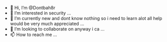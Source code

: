 - 👋 Hi, I’m @Dontbah8r
- 👀 I’m interested in security ...
- 🌱 I’m currently new and dont know nothing so i need to learn alot all help would be very much appreciated ...
- 💞️ I’m looking to collaborate on anyway i ca ...
- 📫 How to reach me ...

<!---
Dontbah8r/Dontbah8r is a ✨ special ✨ repository because its `README.md` (this file) appears on your GitHub profile.
You can click the Preview link to take a look at your changes.
--->
